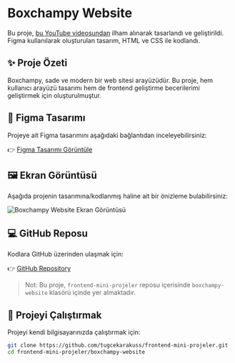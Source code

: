 # Boxchampy Website

Bu proje, [bu YouTube videosundan](https://youtu.be/JGLfyTDgfDc) ilham alınarak tasarlandı ve geliştirildi. Figma kullanılarak oluşturulan tasarım, HTML ve CSS ile kodlandı.

## ✨ Proje Özeti

Boxchampy, sade ve modern bir web sitesi arayüzüdür. Bu proje, hem kullanıcı arayüzü tasarımı hem de frontend geliştirme becerilerimi geliştirmek için oluşturulmuştur.

## 🎨 Figma Tasarımı

Projeye ait Figma tasarımını aşağıdaki bağlantıdan inceleyebilirsiniz:

👉 [Figma Tasarımı Görüntüle](https://www.figma.com/design/9aLddbOjKQAXKtGfaClz5l/Boxchampy-website?m=auto&t=PWt5YOmwGVYGughg-6)

## 🖼️ Ekran Görüntüsü

Aşağıda projenin tasarımına/kodlanmış haline ait bir önizleme bulabilirsiniz:

![Boxchampy Website Ekran Görüntüsü](./boxchampy-website/boxchampy-website.png)

## 💻 GitHub Reposu

Kodlara GitHub üzerinden ulaşmak için:

👉 [GitHub Repository](https://github.com/tugcekarakuss/frontend-mini-projeler)

> Not: Bu proje, `frontend-mini-projeler` reposu içerisinde `boxchampy-website` klasörü içinde yer almaktadır.

## 🚀 Projeyi Çalıştırmak

Projeyi kendi bilgisayarınızda çalıştırmak için:

```bash
git clone https://github.com/tugcekarakuss/frontend-mini-projeler.git
cd frontend-mini-projeler/boxchampy-website
